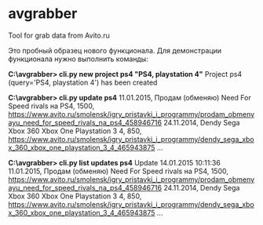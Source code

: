avgrabber
=========

Tool for grab data from Avito.ru

Это пробный образец нового функционала.
Для демонстрации функционала нужно выполнить команды:

**C:\avgrabber> cli.py new project ps4 "PS4, playstation 4"**
Project ps4 (query='PS4, playstation 4') has been created

**C:\avgrabber> cli.py update ps4**
11.01.2015, Продам (обменяю) Need For Speed rivals на PS4, 1500, https://www.avito.ru/smolensk/igry_pristavki_i_programmy/prodam_obmenyayu_need_for_speed_rivals_na_ps4_458946716
24.11.2014, Dendy Sega Xbox 360 Xbox One Playstation 3 4, 850, https://www.avito.ru/smolensk/igry_pristavki_i_programmy/dendy_sega_xbox_360_xbox_one_playstation_3_4_465943875
...

**C:\avgrabber> cli.py list updates ps4**
Update 14.01.2015 10:11:36
    11.01.2015, Продам (обменяю) Need For Speed rivals на PS4, 1500, https://www.avito.ru/smolensk/igry_pristavki_i_programmy/prodam_obmenyayu_need_for_speed_rivals_na_ps4_458946716
    24.11.2014, Dendy Sega Xbox 360 Xbox One Playstation 3 4, 850, https://www.avito.ru/smolensk/igry_pristavki_i_programmy/dendy_sega_xbox_360_xbox_one_playstation_3_4_465943875
    ...